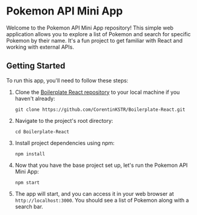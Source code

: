 # Pokemon API Mini App

Welcome to the Pokemon API Mini App repository! This simple web application allows you to explore a list of Pokemon and search for specific Pokemon by their name. It's a fun project to get familiar with React and working with external APIs.

## Getting Started

To run this app, you'll need to follow these steps:

1. Clone the [Boilerplate React repository](https://github.com/CorentinKSTR/Boilerplate-React.git) to your local machine if you haven't already:

   ```shell
   git clone https://github.com/CorentinKSTR/Boilerplate-React.git
   ```

2. Navigate to the project's root directory:

   ```shell
   cd Boilerplate-React
   ```

3. Install project dependencies using npm:

   ```shell
   npm install
   ```

4. Now that you have the base project set up, let's run the Pokemon API Mini App:

   ```shell
   npm start
   ```

5. The app will start, and you can access it in your web browser at `http://localhost:3000`. You should see a list of Pokemon along with a search bar.

